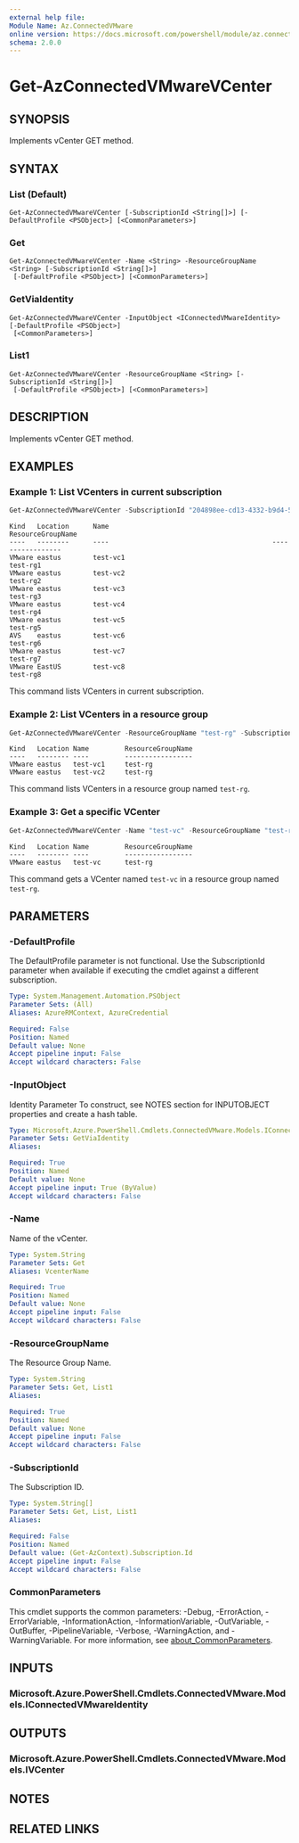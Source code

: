 ```yaml
---
external help file:
Module Name: Az.ConnectedVMware
online version: https://docs.microsoft.com/powershell/module/az.connectedvmware/get-azconnectedvmwarevcenter
schema: 2.0.0
---
```


# Get-AzConnectedVMwareVCenter

## SYNOPSIS
Implements vCenter GET method.

## SYNTAX

### List (Default)
```
Get-AzConnectedVMwareVCenter [-SubscriptionId <String[]>] [-DefaultProfile <PSObject>] [<CommonParameters>]
```

### Get
```
Get-AzConnectedVMwareVCenter -Name <String> -ResourceGroupName <String> [-SubscriptionId <String[]>]
 [-DefaultProfile <PSObject>] [<CommonParameters>]
```

### GetViaIdentity
```
Get-AzConnectedVMwareVCenter -InputObject <IConnectedVMwareIdentity> [-DefaultProfile <PSObject>]
 [<CommonParameters>]
```

### List1
```
Get-AzConnectedVMwareVCenter -ResourceGroupName <String> [-SubscriptionId <String[]>]
 [-DefaultProfile <PSObject>] [<CommonParameters>]
```

## DESCRIPTION
Implements vCenter GET method.

## EXAMPLES

### Example 1: List VCenters in current subscription
```powershell
Get-AzConnectedVMwareVCenter -SubscriptionId "204898ee-cd13-4332-b9d4-55ca5c25496d"
```

```output
Kind   Location      Name                                         ResourceGroupName
----   --------      ----                                         -----------------
VMware eastus        test-vc1                                     test-rg1
VMware eastus        test-vc2                                     test-rg2
VMware eastus        test-vc3                                     test-rg3
VMware eastus        test-vc4                                     test-rg4
VMware eastus        test-vc5                                     test-rg5
AVS    eastus        test-vc6                                     test-rg6
VMware eastus        test-vc7                                     test-rg7
VMware EastUS        test-vc8                                     test-rg8
```

This command lists VCenters in current subscription.

### Example 2: List VCenters in a resource group
```powershell
Get-AzConnectedVMwareVCenter -ResourceGroupName "test-rg" -SubscriptionId "204898ee-cd13-4332-b9d4-55ca5c25496d"
```

```output
Kind   Location Name         ResourceGroupName
----   -------- ----         -----------------
VMware eastus   test-vc1     test-rg
VMware eastus   test-vc2     test-rg
```

This command lists VCenters in a resource group named `test-rg`.

### Example 3: Get a specific VCenter
```powershell
Get-AzConnectedVMwareVCenter -Name "test-vc" -ResourceGroupName "test-rg" -SubscriptionId "204898ee-cd13-4332-b9d4-55ca5c25496d"
```

```output
Kind   Location Name         ResourceGroupName
----   -------- ----         -----------------
VMware eastus   test-vc      test-rg
```

This command gets a VCenter named `test-vc` in a resource group named `test-rg`.

## PARAMETERS

### -DefaultProfile
The DefaultProfile parameter is not functional.
Use the SubscriptionId parameter when available if executing the cmdlet against a different subscription.

```yaml
Type: System.Management.Automation.PSObject
Parameter Sets: (All)
Aliases: AzureRMContext, AzureCredential

Required: False
Position: Named
Default value: None
Accept pipeline input: False
Accept wildcard characters: False
```

### -InputObject
Identity Parameter
To construct, see NOTES section for INPUTOBJECT properties and create a hash table.

```yaml
Type: Microsoft.Azure.PowerShell.Cmdlets.ConnectedVMware.Models.IConnectedVMwareIdentity
Parameter Sets: GetViaIdentity
Aliases:

Required: True
Position: Named
Default value: None
Accept pipeline input: True (ByValue)
Accept wildcard characters: False
```

### -Name
Name of the vCenter.

```yaml
Type: System.String
Parameter Sets: Get
Aliases: VcenterName

Required: True
Position: Named
Default value: None
Accept pipeline input: False
Accept wildcard characters: False
```

### -ResourceGroupName
The Resource Group Name.

```yaml
Type: System.String
Parameter Sets: Get, List1
Aliases:

Required: True
Position: Named
Default value: None
Accept pipeline input: False
Accept wildcard characters: False
```

### -SubscriptionId
The Subscription ID.

```yaml
Type: System.String[]
Parameter Sets: Get, List, List1
Aliases:

Required: False
Position: Named
Default value: (Get-AzContext).Subscription.Id
Accept pipeline input: False
Accept wildcard characters: False
```

### CommonParameters
This cmdlet supports the common parameters: -Debug, -ErrorAction, -ErrorVariable, -InformationAction, -InformationVariable, -OutVariable, -OutBuffer, -PipelineVariable, -Verbose, -WarningAction, and -WarningVariable. For more information, see [about_CommonParameters](http://go.microsoft.com/fwlink/?LinkID=113216).

## INPUTS

### Microsoft.Azure.PowerShell.Cmdlets.ConnectedVMware.Models.IConnectedVMwareIdentity

## OUTPUTS

### Microsoft.Azure.PowerShell.Cmdlets.ConnectedVMware.Models.IVCenter

## NOTES

## RELATED LINKS

